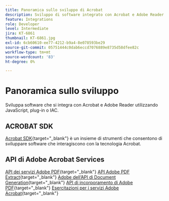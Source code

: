 ```yaml
---
title: Panoramica sullo sviluppo di Acrobat
description: Sviluppo di software integrato con Acrobat e Adobe Reader mediante JavaScript, plug-in o IAC
feature: Integrations
role: Developer
level: Intermediate
jira: KT-6861
thumbnail: KT-6861.jpg
exl-id: 6cb60610-ee77-4212-b9a4-8e078593be29
source-git-commit: 05751444c0dab6eccd7076889e8735d58dfee82c
workflow-type: tm+mt
source-wordcount: '83'
ht-degree: 0%

---
```


# Panoramica sullo sviluppo

Sviluppa software che si integra con Acrobat e Adobe Reader utilizzando JavaScript, plug-in o IAC.

## ACROBAT SDK

[Acrobat SDK](https://opensource.adobe.com/dc-acrobat-sdk-docs/acrobatsdk/){target="_blank"} è un insieme di strumenti che consentono di sviluppare software che interagiscono con la tecnologia Acrobat.

## API di Adobe Acrobat Services

[API dei servizi Adobe PDF](https://developer.adobe.com/document-services/apis/pdf-services/){target="_blank"}
[API Adobe PDF Extract](https://developer.adobe.com/document-services/apis/pdf-extract/){target="_blank"}
[Adobe dell’API di Document Generation](https://developer.adobe.com/document-services/apis/doc-generation/){target="_blank"}
[API di incorporamento di Adobe PDF](https://developer.adobe.com/document-services/apis/pdf-embed/){target="_blank"}
[Esercitazioni per i servizi Adobe Acrobat](https://experienceleague.adobe.com/docs/acrobat-services-learn/tutorials/overview.html){target="_blank"}
